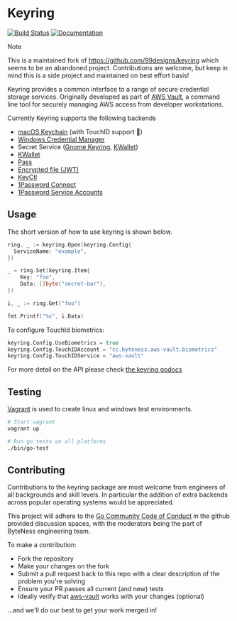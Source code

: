 Keyring
=======
[![Build Status](https://github.com/byteness/keyring/workflows/Continuous%20Integration/badge.svg)](https://github.com/byteness/keyring/actions)
[![Documentation](https://godoc.org/github.com/byteness/keyring?status.svg)](https://godoc.org/github.com/byteness/keyring)

> [!NOTE]
> This is a maintained fork of https://github.com/99designs/keyring which seems to be an abandoned project.
> Contributions are welcome, but keep in mind this is a side project and maintained on best effort basis!

Keyring provides a common interface to a range of secure credential storage services. Originally developed as part of [AWS Vault](https://github.com/byteness/aws-vault), a command line tool for securely managing AWS access from developer workstations.

Currently Keyring supports the following backends
 * [macOS Keychain](https://support.apple.com/en-au/guide/keychain-access/welcome/mac) (with TouchID support 🎉)
 * [Windows Credential Manager](https://support.microsoft.com/en-au/help/4026814/windows-accessing-credential-manager)
 * Secret Service ([Gnome Keyring](https://wiki.gnome.org/Projects/GnomeKeyring), [KWallet](https://kde.org/applications/system/org.kde.kwalletmanager5))
 * [KWallet](https://kde.org/applications/system/org.kde.kwalletmanager5)
 * [Pass](https://www.passwordstore.org/)
 * [Encrypted file (JWT)](https://datatracker.ietf.org/doc/html/rfc7519)
 * [KeyCtl](https://linux.die.net/man/1/keyctl)
 * [1Password Connect](https://developer.1password.com/docs/connect/)
 * [1Password Service Accounts](https://developer.1password.com/docs/service-accounts)


## Usage

The short version of how to use keyring is shown below.

```go
ring, _ := keyring.Open(keyring.Config{
  ServiceName: "example",
})

_ = ring.Set(keyring.Item{
	Key: "foo",
	Data: []byte("secret-bar"),
})

i, _ := ring.Get("foo")

fmt.Printf("%s", i.Data)
```

To configure TouchId biometrics:

```go
keyring.Config.UseBiometrics = true
keyring.Config.TouchIDAccount = "cc.byteness.aws-vault.biometrics"
keyring.Config.TouchIDService = "aws-vault"
```

For more detail on the API please check [the keyring godocs](https://godoc.org/github.com/byteness/keyring)


## Testing

[Vagrant](https://www.vagrantup.com/) is used to create linux and windows test environments.

```bash
# Start vagrant
vagrant up

# Run go tests on all platforms
./bin/go-test
```


## Contributing

Contributions to the keyring package are most welcome from engineers of all backgrounds and skill levels. In particular the addition of extra backends across popular operating systems would be appreciated.

This project will adhere to the [Go Community Code of Conduct](https://golang.org/conduct) in the github provided discussion spaces, with the moderators being the part of ByteNess engineering team.

To make a contribution:

  * Fork the repository
  * Make your changes on the fork
  * Submit a pull request back to this repo with a clear description of the problem you're solving
  * Ensure your PR passes all current (and new) tests
  * Ideally verify that [aws-vault](https://github.com/bteness/aws-vault) works with your changes (optional)

...and we'll do our best to get your work merged in!
